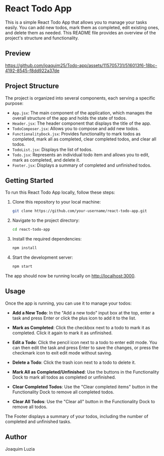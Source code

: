 # React Todo App

This is a simple React Todo App that allows you to manage your tasks easily. You can add new todos, mark them as completed, edit existing ones, and delete them as needed. This README file provides an overview of the project's structure and functionality.

## Preview
https://github.com/joaquim25/Todo-app/assets/115705731/516013f6-18bc-4192-8545-f8dd922a37de

## Project Structure

The project is organized into several components, each serving a specific purpose:

- `App.jsx`: The main component of the application, which manages the overall structure of the app and holds the state of todos.
- `Header.jsx`: The header component that displays the title of the app.
- `TodoComposer.jsx`: Allows you to compose and add new todos.
- `FunctionalityDock.jsx`: Provides functionality to mark todos as completed, mark all as completed, clear completed todos, and clear all todos.
- `TodoList.jsx`: Displays the list of todos.
- `Todo.jsx`: Represents an individual todo item and allows you to edit, mark as completed, and delete it.
- `Footer.jsx`: Displays a summary of completed and unfinished todos.

## Getting Started

To run this React Todo App locally, follow these steps:

1. Clone this repository to your local machine:

   ```bash
   git clone https://github.com/your-username/react-todo-app.git
   ```

2. Navigate to the project directory:

   ```bash
   cd react-todo-app
   ```

3. Install the required dependencies:

   ```bash
   npm install
   ```

4. Start the development server:

   ```bash
   npm start
   ```

The app should now be running locally on [http://localhost:3000](http://localhost:3000).

## Usage

Once the app is running, you can use it to manage your todos:

- **Add a New Todo**: In the "Add a new todo" input box at the top, enter a task and press Enter or click the plus icon to add it to the list.

- **Mark as Completed**: Click the checkbox next to a todo to mark it as completed. Click it again to mark it as unfinished.

- **Edit a Todo**: Click the pencil icon next to a todo to enter edit mode. You can then edit the task and press Enter to save the changes, or press the checkmark icon to exit edit mode without saving.

- **Delete a Todo**: Click the trash icon next to a todo to delete it.

- **Mark All as Completed/Unfinished**: Use the buttons in the Functionality Dock to mark all todos as completed or unfinished.

- **Clear Completed Todos**: Use the "Clear completed items" button in the Functionality Dock to remove all completed todos.

- **Clear All Todos**: Use the "Clear all" button in the Functionality Dock to remove all todos.

The Footer displays a summary of your todos, including the number of completed and unfinished tasks.

## Author
Joaquim Luzia
